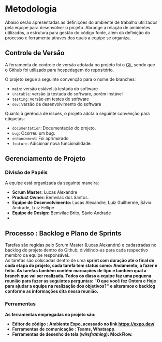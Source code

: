 # Metodologia

Abaixo serão apresentadas as definições do ambiente de trabalho utilizados pela  equipe para desenvolver o projeto. Abrange a relação de ambientes utilizados, a estrutura para gestão do código fonte, além da definição do processo e ferramenta através dos quais a equipe se organiza.

## Controle de Versão

A ferramenta de controle de versão adotada no projeto foi o
[Git](https://git-scm.com/), sendo que o [Github](https://github.com)
foi utilizado para hospedagem do repositório.

O projeto segue a seguinte convenção para o nome de branches:

- `main`: versão estável já testada do software
- `unstable`: versão já testada do software, porém instável
- `testing`: versão em testes do software 
- `dev`: versão de desenvolvimento do software 

Quanto à gerência de issues, o projeto adota a seguinte convenção para
etiquetas:

- `documentation`: Documentação do projeto.
- `bug`: Ocorreu um bug.
- `enhancement`: Foi aprimorado
- `feature`: Adicionar nova funcionalidade.

## Gerenciamento de Projeto
### Divisão de Papéis
A equipe está organizada da seguinte maneira:
-	<strong>Scrum Master:</strong> Lucas Alexandre
-	<strong>Product Owner:</strong> Bemvilac dos Santos.
-	<strong>Equipe de Desenvolvimento:</strong> Lucas Alexandre, Luiz Guilherme, Sávio Andrade, Luiz Fellipe 
- <strong>Equipe de Design:</strong> Bemvilac Brito, Sávio Andrade
- 
## Processo : Backlog e Plano de Sprints
 
 <p>Tarefas são regidas pelo Scrum Master (Lucas Alexandre) e cadastradas no backlog do projeto dentro do Github, dividindo-as para cada respectivo membro da equipe responsável..<br>
 As tarefas são colocadas dentro de uma <strong>sprint<strong> com duração até o final de cada etapa do projeto, cada tarefa tem status como: Andamento, a fazer e feito.  As tarefas também contém marcações de tipo e também qual a branch que vai ser realizada. Todos os diass a equipe faz uma pequena reunião para fazer as seguintes perguntas: "O que você fez Ontem e Hoje para ajudar a equipe na realização dos objetivos?" e alteramos o backlog conforme as informações dita nessa reunião.
<br>

### Ferramentas

As ferramentas empregadas no projeto são:

- Editor de código : Ambiente Expo, acessado no link https://expo.dev/
- Ferramentas de comunicação : Teams, Whatsapp.
- Ferramentas de desenho de tela (_wireframing_): MockFlow.
